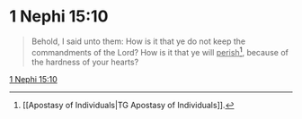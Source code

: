 # 1 Nephi 15:10

> Behold, I said unto them: How is it that ye do not keep the commandments of the Lord? How is it that ye will <u>perish</u>[^a], because of the hardness of your hearts?

[1 Nephi 15:10](https://www.churchofjesuschrist.org/study/scriptures/bofm/1-ne/15?lang=eng&id=p10#p10)


[^a]: [[Apostasy of Individuals|TG Apostasy of Individuals]].  
